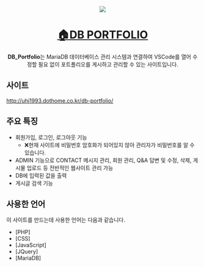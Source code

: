 <p align='middle'>
  <a href='http://uhj1993.dothome.co.kr/db-portfolio/'>
    <img src='https://user-images.githubusercontent.com/72803184/111737059-46ee7e00-88c2-11eb-8cbe-4fa51091714b.JPG'/>
  </a>
</p>


<h1 align='middle'>
  <a href='http://uhj1993.dothome.co.kr/db-portfolio/'>🏠DB PORTFOLIO</a>
</h1>

<p align='middle'>
  <strong>DB_Portfolio</strong>는 MariaDB 데이터베이스 관리 시스템과 연결하여 VSCode를 열어 수정할 필요 없이 포트폴리오를 게시하고 관리할 수 있는 사이트입니다.
</p>

## 사이트

http://uhj1993.dothome.co.kr/db-portfolio/

## 주요 특징
- 회원가입, 로그인, 로그아웃 기능 
  - ❌현재 사이트에 비밀번호 암호화가 되어있지 않아 관리자가 비밀번호를 알 수 있습니다.
- ADMIN 기능으로 CONTACT 메시지 관리, 회원 관리, Q&A 답변 및 수정, 삭제, 게시물 업로드 등 전반적인 웹사이트 관리 가능
- DB에 입력된 값을 출력 
- 게시글 검색 기능

## 사용한 언어

이 사이트를 만드는데 사용한 언어는 다음과 같습니다.

- [PHP]
- [CSS]
- [JavaScript]
- [JQuery]
- [MariaDB]
